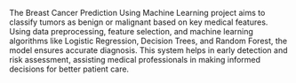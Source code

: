The Breast Cancer Prediction Using Machine Learning project aims to classify tumors as benign or malignant based on key medical features. Using data preprocessing, feature selection, and machine learning algorithms like Logistic Regression, Decision Trees, and Random Forest, the model ensures accurate diagnosis. This system helps in early detection and risk assessment, assisting medical professionals in making informed decisions for better patient care.
